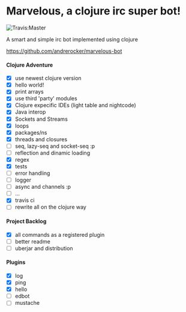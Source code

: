 # Marvelous, a clojure irc super bot!
![Travis:Master](https://travis-ci.org/andrerocker/marvelous-bot.svg?branch=master "Travis Master")

A smart and simple irc bot implemented using clojure

https://github.com/andrerocker/marvelous-bot

#### Clojure Adventure

- [x] use newest clojure version
- [x] hello world!
- [x] print arrays
- [x] use third 'party' modules
- [x] Clojure expecific IDEs (light table and nightcode)
- [x] Java interop
- [x] Sockets and Streams
- [x] loops
- [x] packages/ns
- [x] threads and closures
- [ ] seq, lazy-seq and socket-seq :p
- [ ] reflection and dinamic loading
- [x] regex
- [x] tests
- [ ] error handling
- [ ] logger
- [ ] async and channels :p
- [ ] ...
- [x] travis ci
- [ ] rewrite all on the clojure way

#### Project Backlog

- [x] all commands as a registered plugin
- [ ] better readme
- [ ] uberjar and distribution

#### Plugins

- [x] log
- [x] ping
- [x] hello
- [ ] edbot
- [ ] mustache

